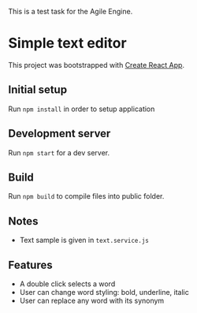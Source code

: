 This is a test task for the Agile Engine.

# Simple text editor
This project was bootstrapped with [Create React App](https://github.com/facebookincubator/create-react-app).

## Initial setup
Run `npm install` in order to setup application

## Development server
Run `npm start` for a dev server.

## Build
Run `npm build` to compile files into public folder.

## Notes
+ Text sample is given in `text.service.js`

## Features
- A double click selects a word
- User can change word styling: bold, underline, italic
- User can replace any word with its synonym
